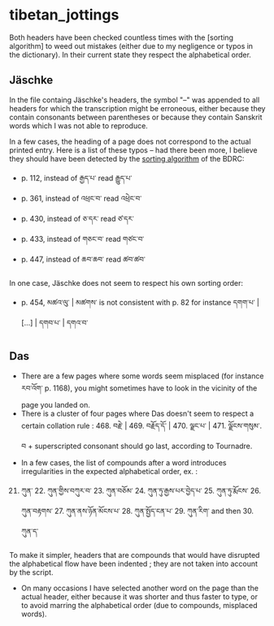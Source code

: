 # tibetan_jottings

Both headers have been checked countless times with the [sorting algorithm] to weed out mistakes (either due to my negligence or typos in the dictionary). In their current state they respect the alphabetical order.

## Jäschke

In the file containg Jäschke's headers, the symbol "–" was appended to all headers for which the transcription might be erroneous, either because they contain consonants between parentheses or because they contain Sanskrit words which I was not able to reproduce.

In a few cases, the heading of a page does not correspond to the actual printed entry. Here is a list of these typos – had there been more, I believe they should have been detected by the [sorting algorithm](https://github.com/Esukhia/tibetan-sort-python) of the BDRC:
- p. 112, instead of རྒྱད་པ་ read རྒྱུད་པ་
- p. 361, instead of འཕྲང་བ་ read འཕྲེང་བ་
- p. 430, instead of ཅ་དར་ read ཙ་དར་
- p. 433, instead of གཅང་བ་ read གཙང་བ་
- p. 447, instead of ཆབ་ཆབ་ read ཚབ་ཚབ་

In one case, Jäschke does not seem to respect his own sorting order:
- p. 454, མཚའ་ལུ་ | མཚགས་ is not consistent with p. 82 for instance དགག་པ་ | […] | དགབ་པ་ | དགའ་བ་

## Das

- There are a few pages where some words seem misplaced (for instance རབ་འོག་ p. 1168), you might sometimes have to look in the vicinity of the page you landed on.
- There is a cluster of four pages where Das doesn't seem to respect a certain collation rule : 468. བརྗེ་ | 469. བརྗོད་དོ་ | 470. ལྗང་པ་ | 471. ལྗོངས་གསུམ་. བ + superscripted consonant should go last, according to Tournadre.
- In a few cases, the list of compounds after a word introduces irregularities in the expected alphabetical order, ex. :

21. ཀུན་
	22. ཀུན་གྱིས་བཀུར་བ་
	23. ཀུན་བཅོམ་
	24. ཀུན་ཏུ་རྒྱས་པར་བྱེད་པ་
	25. ཀུན་ཏུ་རྨོངས་
	26. ཀུན་བརྟགས་
	27. ཀུན་ནས་ཉོན་མོངས་པ་
	28. ཀུན་སྤྱོད་ངན་པ་
	29. ཀུན་རིག་
and then 30. ཀུན་ད་

To make it simpler, headers that are compounds that would have disrupted the alphabetical flow have been indented ; they are not taken into account by the script.
- On many occasions I have selected another word on the page than the actual header, either because it was shorter and thus faster to type, or to avoid marring the alphabetical order (due to compounds, misplaced words).
